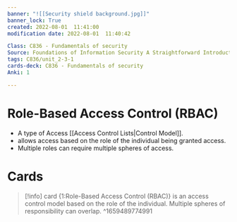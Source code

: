 ```yaml
---
banner: "![[Security shield background.jpg]]"
banner_lock: True
created: 2022-08-01  11:41:00
modification date: 2022-08-01  11:40:42

Class: C836 - Fundamentals of security
Source: Foundations of Information Security A Straightforward Introduction
tags: C836/unit_2-3-1
cards-deck: C836 - Fundamentals of security
Anki: 1

---
```


# Role-Based Access Control (RBAC)
- A type of Access [[Access Control Lists|Control Model]].
- allows access based on the role of the individual being granted access.
- Multiple roles can require multiple spheres of access.

# Cards
>[!info] card
>{1:Role-Based Access Control (RBAC)} is an access control model based on the role of the individual. Multiple spheres of responsibility can overlap.
^1659489774991
